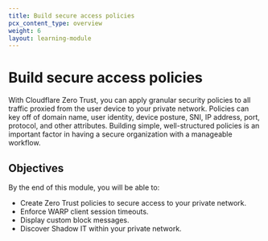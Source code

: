 ```yaml
---
title: Build secure access policies
pcx_content_type: overview
weight: 6
layout: learning-module
---
```


# Build secure access policies

With Cloudflare Zero Trust, you can apply granular security policies to all traffic proxied from the user device to your private network. Policies can key off of domain name, user identity, device posture, SNI, IP address, port, protocol, and other attributes. Building simple, well-structured policies is an important factor in having a secure organization with a manageable workflow.

## Objectives

By the end of this module, you will be able to:

- Create Zero Trust policies to secure access to your private network.
- Enforce WARP client session timeouts.
- Display custom block messages.
- Discover Shadow IT within your private network.